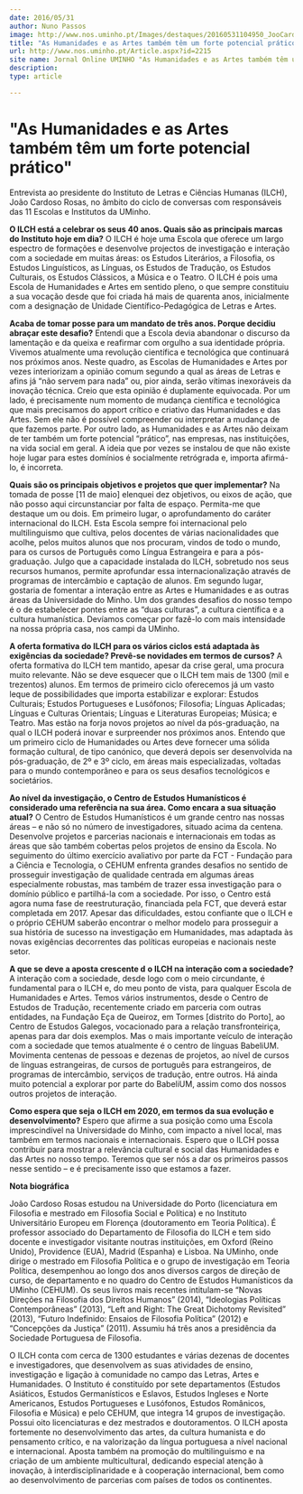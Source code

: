 ```yaml
---
date: 2016/05/31
author: Nuno Passos
image: http://www.nos.uminho.pt/Images/destaques/20160531104950_JooCardosoRosas.jpg
title: "As Humanidades e as Artes também têm um forte potencial prático"
url: http://www.nos.uminho.pt/Article.aspx?id=2215
site name: Jornal Online UMINHO "As Humanidades e as Artes também têm um forte potencial prático"
description: 
type: article

---
```

# "As Humanidades e as Artes também têm um forte potencial prático"




Entrevista ao presidente do Instituto de Letras e Ciências Humanas (ILCH), João Cardoso Rosas, no âmbito do ciclo de conversas com responsáveis das 11 Escolas e Institutos da UMinho.

**O ILCH está a celebrar os seus 40 anos. Quais são as principais marcas do Instituto hoje em dia?** 
O ILCH é hoje uma Escola que oferece um largo espectro de formações e desenvolve projectos de investigação e interação com a sociedade em muitas áreas: os Estudos Literários, a Filosofia, os Estudos Linguísticos, as Línguas, os Estudos de Tradução, os Estudos Culturais, os Estudos Clássicos, a Música e o Teatro. O ILCH é pois uma Escola de Humanidades e Artes em sentido pleno, o que sempre constituiu a sua vocação desde que foi criada há mais de quarenta anos, inicialmente com a designação de Unidade Científico-Pedagógica de Letras e Artes.

**Acaba de tomar posse para um mandato de três anos. Porque decidiu abraçar este desafio?** 
Entendi que a Escola devia abandonar o discurso da lamentação e da queixa e reafirmar com orgulho a sua identidade própria. Vivemos atualmente uma revolução científica e tecnológica que continuará nos próximos anos. Neste quadro, as Escolas de Humanidades e Artes por vezes interiorizam a opinião comum segundo a qual as áreas de Letras e afins já “não servem para nada” ou, pior ainda, serão vítimas inexoráveis da inovação técnica. Creio que esta opinião é duplamente equivocada. Por um lado, é precisamente num momento de mudança científica e tecnológica que mais precisamos do apport crítico e criativo das Humanidades e das Artes. Sem ele não é possível compreender ou interpretar a mudança de que fazemos parte. Por outro lado, as Humanidades e as Artes não deixam de ter também um forte potencial “prático”, nas empresas, nas instituições, na vida social em geral. A ideia que por vezes se instalou de que não existe hoje lugar para estes domínios é socialmente retrógrada e, importa afirmá-lo, é incorreta.

**Quais são os principais objetivos e projetos que quer implementar?** 
Na tomada de posse [11 de maio] elenquei dez objetivos, ou eixos de ação, que não posso aqui circunstanciar por falta de espaço. Permita-me que destaque um ou dois. Em primeiro lugar, o aprofundamento do caráter internacional do ILCH. Esta Escola sempre foi internacional pelo multilinguismo que cultiva, pelos docentes de várias nacionalidades que acolhe, pelos muitos alunos que nos procuram, vindos de todo o mundo, para os cursos de Português como Língua Estrangeira e para a pós-graduação. Julgo que a capacidade instalada do ILCH, sobretudo nos seus recursos humanos, permite aprofundar essa internacionalização através de programas de intercâmbio e captação de alunos. Em segundo lugar, gostaria de fomentar a interação entre as Artes e Humanidades e as outras áreas da Universidade do Minho. Um dos grandes desafios do nosso tempo é o de estabelecer pontes entre as “duas culturas”, a cultura científica e a cultura humanística. Devíamos começar por fazê-lo com mais intensidade na nossa própria casa, nos campi da UMinho.

**A oferta formativa do ILCH para os vários ciclos está adaptada às exigências da sociedade? Prevê-se novidades em termos de cursos?** 
A oferta formativa do ILCH tem mantido, apesar da crise geral, uma procura muito relevante. Não se deve esquecer que o ILCH tem mais de 1300 (mil e trezentos) alunos. Em termos de primeiro ciclo oferecemos já um vasto leque de possibilidades que importa estabilizar e explorar: Estudos Culturais; Estudos Portugueses e Lusófonos; Filosofia; Línguas Aplicadas; Línguas e Culturas Orientais; Línguas e Literaturas Europeias; Música; e Teatro. Mas estão na forja novos projetos ao nível da pós-graduação, na qual o ILCH poderá inovar e surpreender nos próximos anos. Entendo que um primeiro ciclo de Humanidades ou Artes deve fornecer uma sólida formação cultural, de tipo canónico, que deverá depois ser desenvolvida na pós-graduação, de 2º e 3º ciclo, em áreas mais especializadas, voltadas para o mundo contemporâneo e para os seus desafios tecnológicos e societários.

**Ao nível da investigação, o Centro de Estudos Humanísticos é considerado uma referência na sua área. Como encara a sua situação atual?** 
O Centro de Estudos Humanísticos é um grande centro nas nossas áreas – e não só no número de investigadores, situado acima da centena. Desenvolve projetos e parcerias nacionais e internacionais em todas as áreas que são também cobertas pelos projetos de ensino da Escola. No seguimento do último exercício avaliativo por parte da FCT - Fundação para a Ciência e Tecnologia, o CEHUM enfrenta grandes desafios no sentido de prosseguir investigação de qualidade centrada em algumas áreas especialmente robustas, mas também de trazer essa investigação para o domínio público e partilhá-la com a sociedade. Por isso, o Centro está agora numa fase de reestruturação, financiada pela FCT, que deverá estar completada em 2017. Apesar das dificuldades, estou confiante que o ILCH e o próprio CEHUM saberão encontrar o melhor modelo para prosseguir a sua história de sucesso na investigação em Humanidades, mas adaptada às novas exigências decorrentes das políticas europeias e nacionais neste setor.

**A que se deve a aposta crescente d** **o ILCH na interação com a sociedade?** 
A interação com a sociedade, desde logo com o meio circundante, é fundamental para o ILCH e, do meu ponto de vista, para qualquer Escola de Humanidades e Artes. Temos vários instrumentos, desde o Centro de Estudos de Tradução, recentemente criado em parceria com outras entidades, na Fundação Eça de Queiroz, em Tormes [distrito do Porto], ao Centro de Estudos Galegos, vocacionado para a relação transfronteiriça, apenas para dar dois exemplos. Mas o mais importante veículo de interação com a sociedade que temos atualmente é o centro de línguas BabeliUM. Movimenta centenas de pessoas e dezenas de projetos, ao nível de cursos de línguas estrangeiras, de cursos de português para estrangeiros, de programas de intercâmbio, serviços de tradução, entre outros. Há ainda muito potencial a explorar por parte do BabeliUM, assim como dos nossos outros projetos de interação.

**Como espera que seja** **o ILCH em 2020, em termos da sua evolução e desenvolvimento?** 
Espero que afirme a sua posição como uma Escola imprescindível na Universidade do Minho, com impacto a nível local, mas também em termos nacionais e internacionais. Espero que o ILCH possa contribuir para mostrar a relevância cultural e social das Humanidades e das Artes no nosso tempo. Teremos que ser nós a dar os primeiros passos nesse sentido – e é precisamente isso que estamos a fazer.




**Nota biográfica** 

João Cardoso Rosas estudou na Universidade do Porto (licenciatura em Filosofia e mestrado em Filosofia Social e Política) e no Instituto Universitário Europeu em Florença (doutoramento em Teoria Política). É professor associado do Departamento de Filosofia do ILCH e tem sido docente e investigador visitante noutras instituições, em Oxford (Reino Unido), Providence (EUA), Madrid (Espanha) e Lisboa. Na UMinho, onde dirige o mestrado em Filosofia Política e o grupo de investigação em Teoria Política, desempenhou ao longo dos anos diversos cargos de direção de curso, de departamento e no quadro do Centro de Estudos Humanísticos da UMinho (CEHUM). Os seus livros mais recentes intitulam-se “Novas Direções na Filosofia dos Direitos Humanos” (2014), “Ideologias Políticas Contemporâneas” (2013), “Left and Right: The Great Dichotomy Revisited” (2013), “Futuro Indefinido: Ensaios de Filosofia Política” (2012) e “Concepções da Justiça” (2011). Assumiu há três anos a presidência da Sociedade Portuguesa de Filosofia.

O ILCH conta com cerca de 1300 estudantes e várias dezenas de docentes e investigadores, que desenvolvem as suas atividades de ensino, investigação e ligação à comunidade no campo das Letras, Artes e Humanidades. O Instituto é constituído por sete departamentos (Estudos Asiáticos, Estudos Germanísticos e Eslavos, Estudos Ingleses e Norte Americanos, Estudos Portugueses e Lusófonos, Estudos Românicos, Filosofia e Música) e pelo CEHUM, que integra 14 grupos de investigação. Possui oito licenciaturas e dez mestrados e doutoramentos. O ILCH aposta fortemente no desenvolvimento das artes, da cultura humanista e do pensamento crítico, e na valorização da língua portuguesa a nível nacional e internacional. Aposta também na promoção do multilinguismo e na criação de um ambiente multicultural, dedicando especial atenção à inovação, à interdisciplinaridade e à cooperação internacional, bem como ao desenvolvimento de parcerias com países de todos os continentes.
